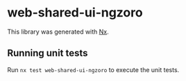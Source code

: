 # web-shared-ui-ngzoro

This library was generated with [Nx](https://nx.dev).

## Running unit tests

Run `nx test web-shared-ui-ngzoro` to execute the unit tests.
